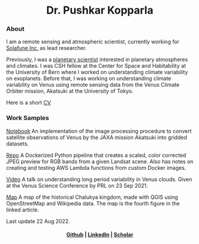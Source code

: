 <center>
<h1>Dr. Pushkar Kopparla</h1>

</center>

<h3> About </h3>

I am a remote sensing and atmospheric scientist, currently working for [Solafune Inc.](https://solafune.com/en) as lead researcher. 


Previously, I was a [planetary scientist](https://www.ucl.ac.uk/mssl/research/solar-system/planetary-science/what-planetary-science) interested in planetary atmospheres and climates.
I was CSH fellow at the Center for Space and Habitability at the University of Bern where I worked on understanding climate variability on exoplanets. Before that, I was working on understanding climate variability on Venus using remote sensing data from the Venus Climate Orbiter mission, Akatsuki at the University of Tokyo. 

Here is a short [CV](PushkarKopparla_Resume.pdf)

<h3> Work Samples </h3>

[Notebook](https://github.com/pkopparla/Venus-image-processing) An implementation of the image processing procedure to convert satellite observations of Venus by the JAXA mission Akatsuki into gridded datasets.

[Repo](https://github.com/pkopparla/ContainerizeSatimagePreview) A Dockerized Python pipeline that creates a scaled, color corrected JPEG preview for RGB bands from a given Landsat scene. Also has notes on creating and testing AWS Lambda functions from custom Docker images.

[Video](https://www.youtube.com/watch?v=PmFKRFUXppE) A talk on understanding long period variability in Venus clouds. Given at the Venus Science Conference by PRL on 23 Sep 2021.

[Map](https://www.livehistoryindia.com/story/amazing-india/aihole-inscription/) A map of the historical Chalukya kingdom, made with QGIS using OpenStreetMap and Wikipedia data. The map is the fourth figure in the linked article.

Last update 22 Aug 2022.

<center> <h4> <a href="https://github.com/pkopparla">Github</a> | <a href="https://www.linkedin.com/in/pushkar-kopparla/">LinkedIn</a> | <a href="https://scholar.google.ch/citations?user=GBJAvlYAAAAJ&hl=en">Scholar</a></h4>
</center>
